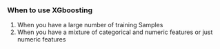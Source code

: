<h3>When to use XGboosting</h3>
<ol>
    <li>When you have a large number of training Samples</li>
    <li>When you have a mixture of categorical and numeric features or just numeric features</li>
</ol>